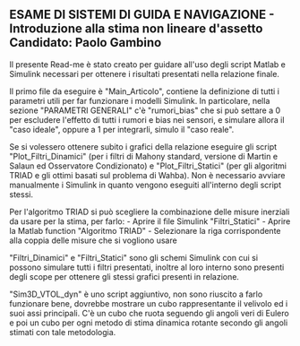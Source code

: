 ESAME DI SISTEMI DI GUIDA E NAVIGAZIONE - Introduzione alla stima non lineare d'assetto
Candidato: Paolo Gambino
-------------------------------------------------------------------------------------------------------------------------------
Il presente Read-me è stato creato per guidare all'uso degli script Matlab e Simulink necessari per ottenere i risultati 
presentati nella relazione finale.

Il primo file da eseguire è "Main_Articolo", contiene la definizione di tutti i parametri utili per far funzionare i modelli
	Simulink. In particolare, nella sezione "PARAMETRI GENERALI" c'è "rumori_bias" che si può settare a 0 per escludere 
	l'effetto di tutti i rumori e bias nei sensori, e simulare allora il "caso ideale", oppure a 1 per integrarli, 
	simulo il "caso reale".

Se si volessero ottenere subito i grafici della relazione eseguire gli script "Plot_Filtri_Dinamici" (per i filtri di Mahony
	standard, versione di Martin e Salaun ed Osservatore Condizionato) e "Plot_Filtri_Statici" (per gli algoritmi TRIAD e
	gli ottimi basati sul problema di Wahba). Non è necessario avviare manualmente i Simulink in quanto vengono eseguiti
	all'interno degli script stessi. 

Per l'algoritmo TRIAD si può scegliere la combinazione delle misure inerziali da usare per la stima, per farlo:
	- Aprire il file Simulink "Filtri_Statici"
	- Aprire la Matlab function "Algoritmo TRIAD"
	- Selezionare la riga corrispondente alla coppia delle misure che si vogliono usare

"Filtri_Dinamici" e "Filtri_Statici" sono gli schemi Simulink con cui si possono simulare tutti i filtri presentati, inoltre
	al loro interno sono presenti degli scope per ottenere gli stessi grafici presenti in relazione.

"Sim3D_VTOL_dyn" è uno script aggiuntivo, non sono riuscito a farlo funzionare bene, dovrebbe mostrare un cubo rappresentante il velivolo 
	ed i suoi assi principali. C'è un cubo che ruota seguendo gli angoli veri di Eulero e poi un cubo per ogni metodo di stima
	dinamica rotante secondo gli angoli stimati con tale metodologia.
